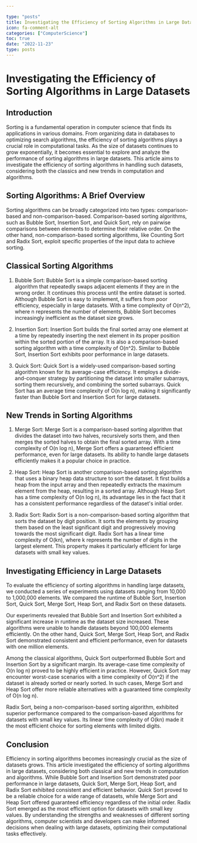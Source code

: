 ```yaml
---

type: "posts"
title: Investigating the Efficiency of Sorting Algorithms in Large Datasets
icon: fa-comment-alt
categories: ["ComputerScience"]
toc: true
date: "2022-11-23"
type: posts
---
```





# Investigating the Efficiency of Sorting Algorithms in Large Datasets

## Introduction

Sorting is a fundamental operation in computer science that finds its applications in various domains. From organizing data in databases to optimizing search algorithms, the efficiency of sorting algorithms plays a crucial role in computational tasks. As the size of datasets continues to grow exponentially, it becomes essential to explore and analyze the performance of sorting algorithms in large datasets. This article aims to investigate the efficiency of sorting algorithms in handling such datasets, considering both the classics and new trends in computation and algorithms.

## Sorting Algorithms: A Brief Overview

Sorting algorithms can be broadly categorized into two types: comparison-based and non-comparison-based. Comparison-based sorting algorithms, such as Bubble Sort, Insertion Sort, and Quick Sort, rely on pairwise comparisons between elements to determine their relative order. On the other hand, non-comparison-based sorting algorithms, like Counting Sort and Radix Sort, exploit specific properties of the input data to achieve sorting.

## Classical Sorting Algorithms

1. Bubble Sort:
Bubble Sort is a simple comparison-based sorting algorithm that repeatedly swaps adjacent elements if they are in the wrong order. It continues this process until the entire dataset is sorted. Although Bubble Sort is easy to implement, it suffers from poor efficiency, especially in large datasets. With a time complexity of O(n^2), where n represents the number of elements, Bubble Sort becomes increasingly inefficient as the dataset size grows.

2. Insertion Sort:
Insertion Sort builds the final sorted array one element at a time by repeatedly inserting the next element in its proper position within the sorted portion of the array. It is also a comparison-based sorting algorithm with a time complexity of O(n^2). Similar to Bubble Sort, Insertion Sort exhibits poor performance in large datasets.

3. Quick Sort:
Quick Sort is a widely-used comparison-based sorting algorithm known for its average-case efficiency. It employs a divide-and-conquer strategy by partitioning the dataset into smaller subarrays, sorting them recursively, and combining the sorted subarrays. Quick Sort has an average time complexity of O(n log n), making it significantly faster than Bubble Sort and Insertion Sort for large datasets.

## New Trends in Sorting Algorithms

1. Merge Sort:
Merge Sort is a comparison-based sorting algorithm that divides the dataset into two halves, recursively sorts them, and then merges the sorted halves to obtain the final sorted array. With a time complexity of O(n log n), Merge Sort offers a guaranteed efficient performance, even for large datasets. Its ability to handle large datasets efficiently makes it a popular choice in practice.

2. Heap Sort:
Heap Sort is another comparison-based sorting algorithm that uses a binary heap data structure to sort the dataset. It first builds a heap from the input array and then repeatedly extracts the maximum element from the heap, resulting in a sorted array. Although Heap Sort has a time complexity of O(n log n), its advantage lies in the fact that it has a consistent performance regardless of the dataset's initial order.

3. Radix Sort:
Radix Sort is a non-comparison-based sorting algorithm that sorts the dataset by digit position. It sorts the elements by grouping them based on the least significant digit and progressively moving towards the most significant digit. Radix Sort has a linear time complexity of O(kn), where k represents the number of digits in the largest element. This property makes it particularly efficient for large datasets with small key values.

## Investigating Efficiency in Large Datasets

To evaluate the efficiency of sorting algorithms in handling large datasets, we conducted a series of experiments using datasets ranging from 10,000 to 1,000,000 elements. We compared the runtime of Bubble Sort, Insertion Sort, Quick Sort, Merge Sort, Heap Sort, and Radix Sort on these datasets.

Our experiments revealed that Bubble Sort and Insertion Sort exhibited a significant increase in runtime as the dataset size increased. These algorithms were unable to handle datasets beyond 100,000 elements efficiently. On the other hand, Quick Sort, Merge Sort, Heap Sort, and Radix Sort demonstrated consistent and efficient performance, even for datasets with one million elements.

Among the classical algorithms, Quick Sort outperformed Bubble Sort and Insertion Sort by a significant margin. Its average-case time complexity of O(n log n) proved to be highly efficient in practice. However, Quick Sort may encounter worst-case scenarios with a time complexity of O(n^2) if the dataset is already sorted or nearly sorted. In such cases, Merge Sort and Heap Sort offer more reliable alternatives with a guaranteed time complexity of O(n log n).

Radix Sort, being a non-comparison-based sorting algorithm, exhibited superior performance compared to the comparison-based algorithms for datasets with small key values. Its linear time complexity of O(kn) made it the most efficient choice for sorting elements with limited digits.

## Conclusion

Efficiency in sorting algorithms becomes increasingly crucial as the size of datasets grows. This article investigated the efficiency of sorting algorithms in large datasets, considering both classical and new trends in computation and algorithms. While Bubble Sort and Insertion Sort demonstrated poor performance in large datasets, Quick Sort, Merge Sort, Heap Sort, and Radix Sort exhibited consistent and efficient behavior. Quick Sort proved to be a reliable choice for a wide range of datasets, while Merge Sort and Heap Sort offered guaranteed efficiency regardless of the initial order. Radix Sort emerged as the most efficient option for datasets with small key values. By understanding the strengths and weaknesses of different sorting algorithms, computer scientists and developers can make informed decisions when dealing with large datasets, optimizing their computational tasks effectively.